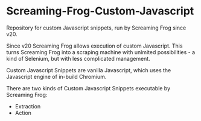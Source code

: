 # Screaming-Frog-Custom-Javascript
Repository for custom Javascript snippets, run by Screaming Frog since v20.

Since v20 Screaming Frog allows execution of custom Javascript. This turns Screaming Frog into a scraping machine with unlmited possibilities - a kind of Selenium, but with less complicated management.

Custom Javascript Snippets are vanilla Javascript, which uses the Javascript engine of in-build Chromium.

There are two kinds of Custom Javascript Snippets executable by Screaming Frog:
- Extraction
- Action
